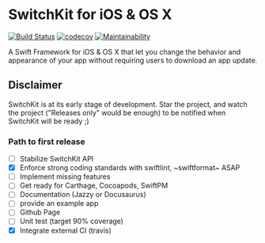 # SwitchKit for iOS & OS X

[![Build Status](https://travis-ci.org/switchkit/switchkit-cocoa.svg?branch=master)](https://travis-ci.org/switchkit/switchkit-cocoa)
[![codecov](https://codecov.io/gh/switchkit/switchkit-cocoa/branch/master/graph/badge.svg)](https://codecov.io/gh/switchkit/switchkit-cocoa)
[![Maintainability](https://api.codeclimate.com/v1/badges/9b8760a942750e8bd560/maintainability)](https://codeclimate.com/github/switchkit/switchkit-cocoa/maintainability)

A Swift Framework for iOS &amp; OS X that let you change the behavior and appearance of your app without requiring users to download an app update.

## Disclaimer

SwitchKit is at its early stage of development.
Star the project, and watch the project ("Releases only" would be enough) to be notified when SwitchKit will be ready ;)

### Path to first release

- [ ] Stabilize SwitchKit API
- [x] Enforce strong coding standards with swiftlint, ~swiftformat~ ASAP
- [ ] Implement missing features
- [ ] Get ready for Carthage, Cocoapods, SwiftPM
- [ ] Documentation (Jazzy or Docusaurus)
- [ ] provide an example app
- [ ] Github Page
- [ ] Unit test (target 90% coverage)
- [x] Integrate external CI (travis)
